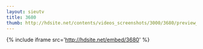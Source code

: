 ```yaml
---
layout: sieutv
title: 3680
thumb: http://hdsite.net/contents/videos_screenshots/3000/3680/preview_360p.mp4.jpg
---
```

{% include iframe src='http://hdsite.net/embed/3680' %}
 
